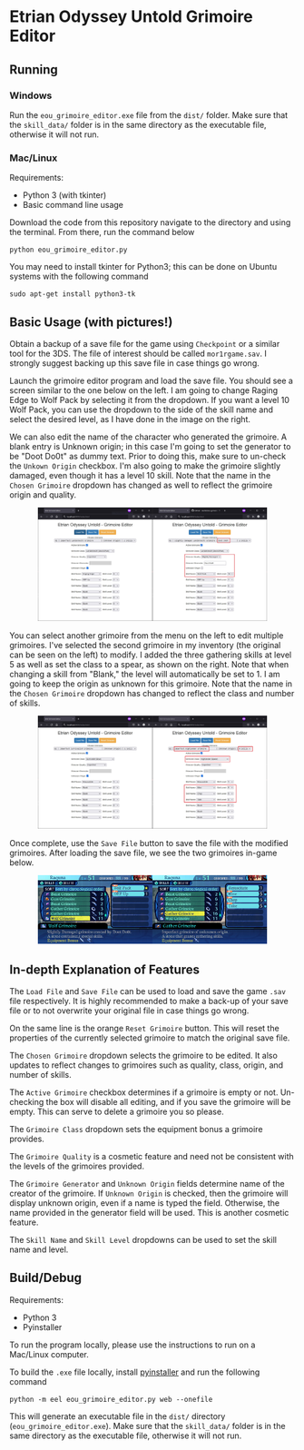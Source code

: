 # Etrian Odyssey Untold Grimoire Editor

## Running
### Windows
Run the `eou_grimoire_editor.exe` file from the `dist/` folder. Make sure that the `skill_data/` folder is in the same directory as the executable file, otherwise it will not run.

### Mac/Linux
Requirements:
- Python 3 (with tkinter)
- Basic command line usage

Download the code from this repository navigate to the directory and using the terminal. From there, run the command below
```
python eou_grimoire_editor.py
```

You may need to install tkinter for Python3; this can be done on Ubuntu systems with the following command
```
sudo apt-get install python3-tk
```

## Basic Usage (with pictures!)

Obtain a backup of a save file for the game using `Checkpoint` or a similar tool for the 3DS. The file of interest should be called `mor1rgame.sav`. I strongly suggest backing up this save file in case things go wrong.

Launch the grimoire editor program and load the save file. You should see a screen similar to the one below on the left. I am going to change Raging Edge to Wolf Pack by selecting it from the dropdown. If you want a level 10 Wolf Pack, you can use the dropdown to the side of the skill name and select the desired level, as I have done in the image on the right.

We can also edit the name of the character who generated the grimoire. A blank entry is Unknown origin; in this case I'm going to set the generator to be "Doot Do0t" as dummy text. Prior to doing this, make sure to un-check the `Unkown Origin` checkbox. I'm also going to make the grimoire slightly damaged, even though it has a level 10 skill. Note that the name in the `Chosen Grimoire` dropdown has changed as well to reflect the grimoire origin and quality.

<div align="center">
<img src="img/eou_grim_1.jpg" alt="Change skill" width="80%"/>
</div>

You can select another grimoire from the menu on the left to edit multiple grimoires. I've selected the second grimoire in my inventory (the original can be seen on the left) to modify. I added the three gathering skills at level 5 as well as set the class to a spear, as shown on the right. Note that when changing a skill from "Blank," the level will automatically be set to 1. I am going to keep the origin as unknown for this grimoire. Note that the name in the `Chosen Grimoire` dropdown has changed to reflect the class and number of skills.

<div align="center">
<img src="img/eou_grim_2.jpg" alt="Gathering Grimoire" width="80%"/>
</div>

Once complete, use the `Save File` button to save the file with the modified grimoires. After loading the save file, we see the two grimoires in-game below. 

<div align="center">
<img src="img/grimoires_ingame.jpg" alt="in-game" width="80%"/>
</div>


## In-depth Explanation of Features

The `Load File` and `Save File` can be used to load and save the game `.sav` file respectively. It is highly recommended to make a back-up of your save file or to not overwrite your original file in case things go wrong. 

On the same line is the orange `Reset Grimoire` button. This will reset the properties of the currently selected grimoire to match the original save file.

The `Chosen Grimoire` dropdown selects the grimoire to be edited. It also updates to reflect changes to grimoires such as quality, class, origin, and number of skills.

The `Active Grimoire` checkbox determines if a grimoire is empty or not. Un-checking the box will disable all editing, and if you save the grimoire will be empty. This can serve to delete a grimoire you so please.

The `Grimoire Class` dropdown sets the equipment bonus a grimoire provides. 

The `Grimoire Quality` is a cosmetic feature and need not be consistent with the levels of the grimoires provided.

The `Grimoire Generator` and `Unknown Origin` fields determine name of the creator of the grimoire. If `Unknown Origin` is checked, then the grimoire will display unknown origin, even if a name is typed the field. Otherwise, the name provided in the generator field will be used. This is another cosmetic feature.

The `Skill Name` and `Skill Level` dropdowns can be used to set the skill name and level.


## Build/Debug

Requirements:
- Python 3
- Pyinstaller

To run the program locally, please use the instructions to run on a Mac/Linux computer.

To build the `.exe` file locally, install [pyinstaller](https://pyinstaller.org/en/stable/) and run the following command
```
python -m eel eou_grimoire_editor.py web --onefile
```
This will generate an executable file in the `dist/` directory (`eou_grimoire_editor.exe`). Make sure that the `skill_data/` folder is in the same directory as the executable file, otherwise it will not run.